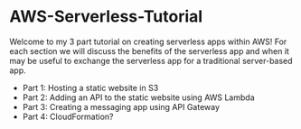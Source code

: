 # AWS-Serverless-Tutorial
Welcome to my 3 part tutorial on creating serverless apps within AWS! For each section we will discuss the benefits of the serverless app and when it may be useful to exchange the serverless app for a traditional server-based app.

- Part 1: Hosting a static website in S3
- Part 2: Adding an API to the static website using AWS Lambda
- Part 3: Creating a messaging app using API Gateway
- Part 4: CloudFormation?
